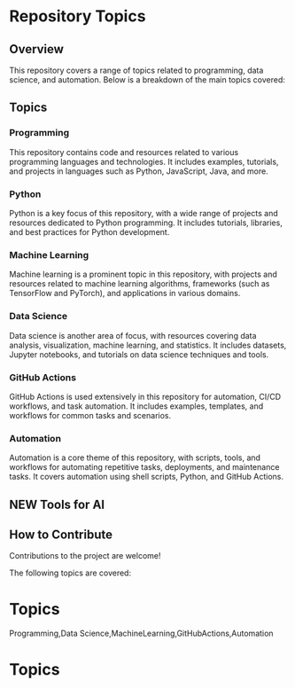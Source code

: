 # Repository Topics

## Overview

This repository covers a range of topics related to programming, data science, and automation. Below is a breakdown of the main topics covered:

## Topics

### Programming

This repository contains code and resources related to various programming languages and technologies. It includes examples, tutorials, and projects in languages such as Python, JavaScript, Java, and more.

### Python

Python is a key focus of this repository, with a wide range of projects and resources dedicated to Python programming. It includes tutorials, libraries, and best practices for Python development.

### Machine Learning

Machine learning is a prominent topic in this repository, with projects and resources related to machine learning algorithms, frameworks (such as TensorFlow and PyTorch), and applications in various domains.

### Data Science

Data science is another area of focus, with resources covering data analysis, visualization, machine learning, and statistics. It includes datasets, Jupyter notebooks, and tutorials on data science techniques and tools.

### GitHub Actions

GitHub Actions is used extensively in this repository for automation, CI/CD workflows, and task automation. It includes examples, templates, and workflows for common tasks and scenarios.

### Automation

Automation is a core theme of this repository, with scripts, tools, and workflows for automating repetitive tasks, deployments, and maintenance tasks. It covers automation using shell scripts, Python, and GitHub Actions.

## NEW Tools for AI

## How to Contribute
Contributions to the project are welcome!


The following topics are covered:



# Topics
Programming,Data Science,MachineLearning,GitHubActions,Automation
# Topics

